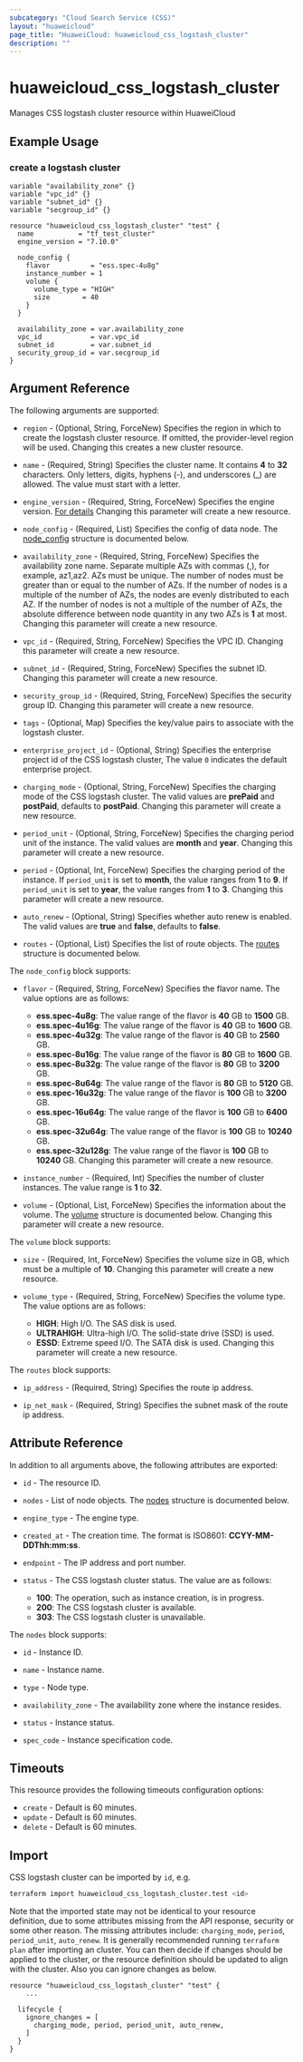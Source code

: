 ```yaml
---
subcategory: "Cloud Search Service (CSS)"
layout: "huaweicloud"
page_title: "HuaweiCloud: huaweicloud_css_logstash_cluster"
description: ""
---
```


# huaweicloud_css_logstash_cluster

Manages CSS logstash cluster resource within HuaweiCloud

## Example Usage

### create a logstash cluster

```hcl
variable "availability_zone" {}
variable "vpc_id" {}
variable "subnet_id" {}
variable "secgroup_id" {}

resource "huaweicloud_css_logstash_cluster" "test" {
  name           = "tf_test_cluster"
  engine_version = "7.10.0"

  node_config {
    flavor          = "ess.spec-4u8g"
    instance_number = 1
    volume {
      volume_type = "HIGH"
      size        = 40
    }
  }

  availability_zone = var.availability_zone
  vpc_id            = var.vpc_id
  subnet_id         = var.subnet_id
  security_group_id = var.secgroup_id
}
```

## Argument Reference

The following arguments are supported:

* `region` - (Optional, String, ForceNew) Specifies the region in which to create the logstash cluster resource.
  If omitted, the provider-level region will be used.
  Changing this creates a new cluster resource.

* `name` - (Required, String) Specifies the cluster name. It contains **4** to **32** characters.
  Only letters, digits, hyphens (-), and underscores (_) are allowed. The value must start with a letter.

* `engine_version` - (Required, String, ForceNew) Specifies the engine version.
  [For details](https://support.huaweicloud.com/intl/en-us/bulletin-css/css_05_0001.html)
  Changing this parameter will create a new resource.

* `node_config` - (Required, List) Specifies the config of data node.
  The [node_config](#Css_node_config) structure is documented below.

* `availability_zone` - (Required, String, ForceNew) Specifies the availability zone name.
  Separate multiple AZs with commas (,), for example, az1,az2. AZs must be unique. The number of nodes must be greater
  than or equal to the number of AZs. If the number of nodes is a multiple of the number of AZs, the nodes are evenly
  distributed to each AZ. If the number of nodes is not a multiple of the number of AZs, the absolute difference
  between node quantity in any two AZs is **1** at most.
  Changing this parameter will create a new resource.

* `vpc_id` - (Required, String, ForceNew) Specifies the VPC ID.
  Changing this parameter will create a new resource.

* `subnet_id` - (Required, String, ForceNew) Specifies the subnet ID.
  Changing this parameter will create a new resource.

* `security_group_id` - (Required, String, ForceNew) Specifies the security group ID.
  Changing this parameter will create a new resource.

* `tags` - (Optional, Map) Specifies the key/value pairs to associate with the logstash cluster.

* `enterprise_project_id` - (Optional, String) Specifies the enterprise project id of the CSS logstash cluster,
  The value `0` indicates the default enterprise project.

* `charging_mode` - (Optional, String, ForceNew) Specifies the charging mode of the CSS logstash cluster.
  The valid values are **prePaid** and **postPaid**, defaults to **postPaid**.
  Changing this parameter will create a new resource.

* `period_unit` - (Optional, String, ForceNew) Specifies the charging period unit of the instance.
  The valid values are **month** and **year**.
  Changing this parameter will create a new resource.

* `period` - (Optional, Int, ForceNew) Specifies the charging period of the instance.
  If `period_unit` is set to **month**, the value ranges from **1** to **9**.
  If `period_unit` is set to **year**, the value ranges from **1** to **3**.
  Changing this parameter will create a new resource.

* `auto_renew` - (Optional, String) Specifies whether auto renew is enabled.
  The valid values are **true** and **false**, defaults to **false**.

* `routes` - (Optional, List) Specifies the list of route objects.
  The [routes](#Css_route) structure is documented below.

<a name="Css_node_config"></a>
The `node_config` block supports:

* `flavor` - (Required, String, ForceNew) Specifies the flavor name. The value options are as follows:
  + **ess.spec-4u8g**: The value range of the flavor is **40** GB to **1500** GB.
  + **ess.spec-4u16g**: The value range of the flavor is **40** GB to **1600** GB.
  + **ess.spec-4u32g**: The value range of the flavor is **40** GB to **2560** GB.
  + **ess.spec-8u16g**: The value range of the flavor is **80** GB to **1600** GB.
  + **ess.spec-8u32g**: The value range of the flavor is **80** GB to **3200** GB.
  + **ess.spec-8u64g**: The value range of the flavor is **80** GB to **5120** GB.
  + **ess.spec-16u32g**: The value range of the flavor is **100** GB to **3200** GB.
  + **ess.spec-16u64g**: The value range of the flavor is **100** GB to **6400** GB.
  + **ess.spec-32u64g**: The value range of the flavor is **100** GB to **10240** GB.
  + **ess.spec-32u128g**: The value range of the flavor is **100** GB to **10240** GB.
  Changing this parameter will create a new resource.

* `instance_number` - (Required, Int) Specifies the number of cluster instances. The value range is **1** to **32**.

* `volume` - (Optional, List, ForceNew) Specifies the information about the volume.
  The [volume](#Css_volume) structure is documented below. Changing this parameter will create a new resource.

<a name="Css_volume"></a>
The `volume` block supports:

* `size` - (Required, Int, ForceNew) Specifies the volume size in GB, which must be a multiple of **10**.
  Changing this parameter will create a new resource.

* `volume_type` - (Required, String, ForceNew) Specifies the volume type. The value options are as follows:
  + **HIGH**: High I/O. The SAS disk is used.
  + **ULTRAHIGH**: Ultra-high I/O. The solid-state drive (SSD) is used.
  + **ESSD**: Extreme speed I/O. The SATA disk is used.
  Changing this parameter will create a new resource.

<a name="Css_route"></a>
The `routes` block supports:

* `ip_address` - (Required, String) Specifies the route ip address.

* `ip_net_mask` - (Required, String) Specifies the subnet mask of the route ip address.

## Attribute Reference

In addition to all arguments above, the following attributes are exported:

* `id` - The resource ID.

* `nodes` - List of node objects. The [nodes](#Css_nodes_attr) structure is documented below.

* `engine_type` - The engine type.

* `created_at` - The creation time. The format is ISO8601: **CCYY-MM-DDThh:mm:ss**.

* `endpoint` - The IP address and port number.

* `status` - The CSS logstash cluster status. The value are as follows:
  + **100**: The operation, such as instance creation, is in progress.
  + **200**: The CSS logstash cluster is available.
  + **303**: The CSS logstash cluster is unavailable.

<a name="Css_nodes_attr"></a>
The `nodes` block supports:

* `id` - Instance ID.

* `name` - Instance name.

* `type` - Node type.

* `availability_zone` - The availability zone where the instance resides.

* `status` - Instance status.

* `spec_code` - Instance specification code.

## Timeouts

This resource provides the following timeouts configuration options:

* `create` - Default is 60 minutes.
* `update` - Default is 60 minutes.
* `delete` - Default is 60 minutes.

## Import

CSS logstash cluster can be imported by `id`, e.g.

```bash
terraform import huaweicloud_css_logstash_cluster.test <id>
```

Note that the imported state may not be identical to your resource definition, due to some attributes missing from the
API response, security or some other reason.
The missing attributes include: `charging_mode`, `period`, `period_unit`, `auto_renew`.
It is generally recommended running `terraform plan` after importing an cluster.
You can then decide if changes should be applied to the cluster, or the resource definition should be updated
to align with the cluster. Also you can ignore changes as below.

```hcl
resource "huaweicloud_css_logstash_cluster" "test" {
    ...

  lifecycle {
    ignore_changes = [
      charging_mode, period, period_unit, auto_renew,
    ]
  }
}
```
